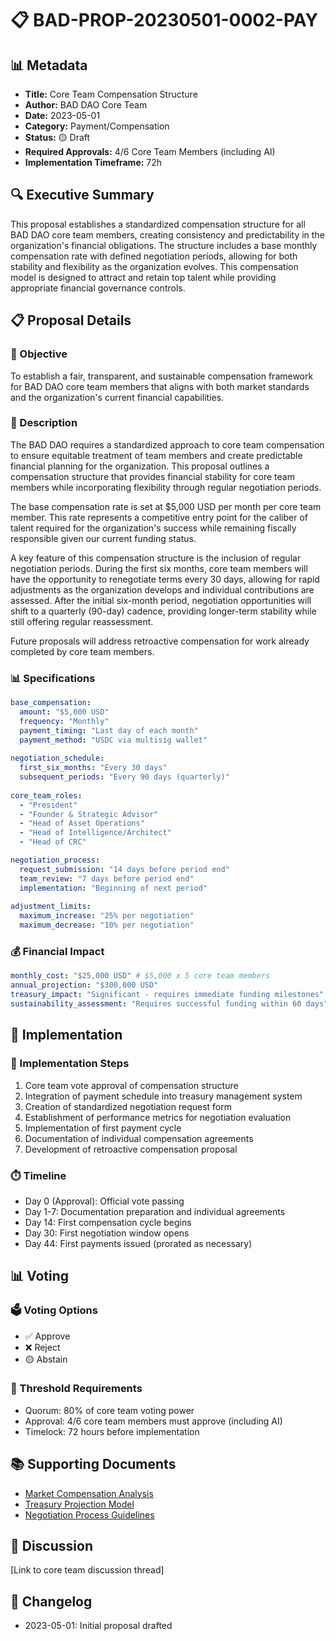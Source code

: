 # 📋 BAD-PROP-20230501-0002-PAY

## 📊 Metadata
- **Title:** Core Team Compensation Structure
- **Author:** BAD DAO Core Team
- **Date:** 2023-05-01
- **Category:** Payment/Compensation
- **Status:** 🟡 Draft
- **Required Approvals:** 4/6 Core Team Members (including AI)
- **Implementation Timeframe:** 72h

## 🔍 Executive Summary

This proposal establishes a standardized compensation structure for all BAD DAO core team members, creating consistency and predictability in the organization's financial obligations. The structure includes a base monthly compensation rate with defined negotiation periods, allowing for both stability and flexibility as the organization evolves. This compensation model is designed to attract and retain top talent while providing appropriate financial governance controls.

## 📋 Proposal Details

### 🎯 Objective

To establish a fair, transparent, and sustainable compensation framework for BAD DAO core team members that aligns with both market standards and the organization's current financial capabilities.

### 📝 Description

The BAD DAO requires a standardized approach to core team compensation to ensure equitable treatment of team members and create predictable financial planning for the organization. This proposal outlines a compensation structure that provides financial stability for core team members while incorporating flexibility through regular negotiation periods.

The base compensation rate is set at $5,000 USD per month per core team member. This rate represents a competitive entry point for the caliber of talent required for the organization's success while remaining fiscally responsible given our current funding status.

A key feature of this compensation structure is the inclusion of regular negotiation periods. During the first six months, core team members will have the opportunity to renegotiate terms every 30 days, allowing for rapid adjustments as the organization develops and individual contributions are assessed. After the initial six-month period, negotiation opportunities will shift to a quarterly (90-day) cadence, providing longer-term stability while still offering regular reassessment.

Future proposals will address retroactive compensation for work already completed by core team members.

### 📊 Specifications

```yaml
base_compensation:
  amount: "$5,000 USD"
  frequency: "Monthly"
  payment_timing: "Last day of each month"
  payment_method: "USDC via multisig wallet"
  
negotiation_schedule:
  first_six_months: "Every 30 days"
  subsequent_periods: "Every 90 days (quarterly)"
  
core_team_roles:
  - "President"
  - "Founder & Strategic Advisor" 
  - "Head of Asset Operations"
  - "Head of Intelligence/Architect"
  - "Head of CRC"

negotiation_process:
  request_submission: "14 days before period end"
  team_review: "7 days before period end"
  implementation: "Beginning of next period"
  
adjustment_limits:
  maximum_increase: "25% per negotiation"
  maximum_decrease: "10% per negotiation"
```

### 💰 Financial Impact

```yaml
monthly_cost: "$25,000 USD" # $5,000 x 5 core team members
annual_projection: "$300,000 USD"
treasury_impact: "Significant - requires immediate funding milestones"
sustainability_assessment: "Requires successful funding within 60 days"
```

## 🔄 Implementation

### 📝 Implementation Steps

1. Core team vote approval of compensation structure
2. Integration of payment schedule into treasury management system
3. Creation of standardized negotiation request form
4. Establishment of performance metrics for negotiation evaluation
5. Implementation of first payment cycle
6. Documentation of individual compensation agreements
7. Development of retroactive compensation proposal

### ⏱️ Timeline

- Day 0 (Approval): Official vote passing
- Day 1-7: Documentation preparation and individual agreements
- Day 14: First compensation cycle begins
- Day 30: First negotiation window opens
- Day 44: First payments issued (prorated as necessary)

## 📊 Voting

### 🗳️ Voting Options
- ✅ Approve
- ❌ Reject
- 🟡 Abstain

### 🔢 Threshold Requirements
- Quorum: 80% of core team voting power
- Approval: 4/6 core team members must approve (including AI)
- Timelock: 72 hours before implementation

## 📚 Supporting Documents
- [Market Compensation Analysis](https://drive.google.com/...)
- [Treasury Projection Model](https://drive.google.com/...)
- [Negotiation Process Guidelines](https://drive.google.com/...)

## 💬 Discussion
[Link to core team discussion thread]

## 📝 Changelog
- 2023-05-01: Initial proposal drafted 